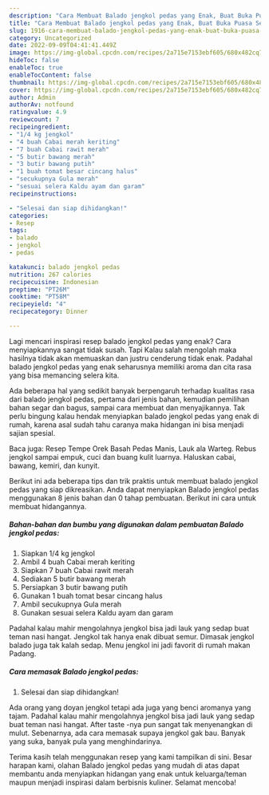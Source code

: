 ```yaml
---
description: "Cara Membuat Balado jengkol pedas yang Enak, Buat Buka Puasa Sempurna"
title: "Cara Membuat Balado jengkol pedas yang Enak, Buat Buka Puasa Sempurna"
slug: 1916-cara-membuat-balado-jengkol-pedas-yang-enak-buat-buka-puasa-sempurna
category: Uncategorized
date: 2022-09-09T04:41:41.449Z
image: https://img-global.cpcdn.com/recipes/2a715e7153ebf605/680x482cq70/balado-jengkol-pedas-foto-resep-utama.jpg
hideToc: false
enableToc: true
enableTocContent: false
thumbnail: https://img-global.cpcdn.com/recipes/2a715e7153ebf605/680x482cq70/balado-jengkol-pedas-foto-resep-utama.jpg
cover: https://img-global.cpcdn.com/recipes/2a715e7153ebf605/680x482cq70/balado-jengkol-pedas-foto-resep-utama.jpg
author: Admin
authorAv: notfound
ratingvalue: 4.9
reviewcount: 7
recipeingredient:
- "1/4 kg jengkol"
- "4 buah Cabai merah keriting"
- "7 buah Cabai rawit merah"
- "5 butir bawang merah"
- "3 butir bawang putih"
- "1 buah tomat besar cincang halus"
- "secukupnya Gula merah"
- "sesuai selera Kaldu ayam dan garam"
recipeinstructions:

- "Selesai dan siap dihidangkan!"
categories:
- Resep
tags:
- balado
- jengkol
- pedas

katakunci: balado jengkol pedas 
nutrition: 267 calories
recipecuisine: Indonesian
preptime: "PT26M"
cooktime: "PT58M"
recipeyield: "4"
recipecategory: Dinner

---
```



Lagi mencari inspirasi resep balado jengkol pedas yang enak? Cara menyiapkannya sangat tidak susah. Tapi Kalau salah mengolah maka hasilnya tidak akan memuaskan dan justru cenderung tidak enak. Padahal balado jengkol pedas yang enak seharusnya memiliki aroma dan cita rasa yang bisa memancing selera kita.


Ada beberapa hal yang sedikit banyak berpengaruh terhadap kualitas rasa dari balado jengkol pedas, pertama dari jenis bahan, kemudian pemilihan bahan segar dan bagus, sampai cara membuat dan menyajikannya. Tak perlu bingung kalau hendak menyiapkan balado jengkol pedas yang enak di rumah, karena asal sudah tahu caranya maka hidangan ini bisa menjadi sajian spesial.

Baca juga: Resep Tempe Orek Basah Pedas Manis, Lauk ala Warteg. Rebus jengkol sampai empuk, cuci dan buang kulit luarnya. Haluskan cabai, bawang, kemiri, dan kunyit.


Berikut ini ada beberapa tips dan trik praktis untuk membuat balado jengkol pedas yang siap dikreasikan. Anda dapat menyiapkan Balado jengkol pedas menggunakan 8 jenis bahan dan 0 tahap pembuatan. Berikut ini cara untuk membuat hidangannya.

<!--inarticleads1-->

##### Bahan-bahan dan bumbu yang digunakan dalam pembuatan Balado jengkol pedas:

1. Siapkan 1/4 kg jengkol
1. Ambil 4 buah Cabai merah keriting
1. Siapkan 7 buah Cabai rawit merah
1. Sediakan 5 butir bawang merah
1. Persiapkan 3 butir bawang putih
1. Gunakan 1 buah tomat besar cincang halus
1. Ambil secukupnya Gula merah
1. Gunakan sesuai selera Kaldu ayam dan garam


Padahal kalau mahir mengolahnya jengkol bisa jadi lauk yang sedap buat teman nasi hangat. Jengkol tak hanya enak dibuat semur. Dimasak jengkol balado juga tak kalah sedap. Menu jengkol ini jadi favorit di rumah makan Padang. 

<!--inarticleads2-->

##### Cara memasak Balado jengkol pedas:


1. Selesai dan siap dihidangkan!

Ada orang yang doyan jengkol tetapi ada juga yang benci aromanya yang tajam. Padahal kalau mahir mengolahnya jengkol bisa jadi lauk yang sedap buat teman nasi hangat. After taste -nya pun sangat tak menyenangkan di mulut. Sebenarnya, ada cara memasak supaya jengkol gak bau. Banyak yang suka, banyak pula yang menghindarinya. 

Terima kasih telah menggunakan resep yang kami tampilkan di sini. Besar harapan kami, olahan Balado jengkol pedas yang mudah di atas dapat membantu anda menyiapkan hidangan yang enak untuk keluarga/teman maupun menjadi inspirasi dalam berbisnis kuliner. Selamat mencoba!
